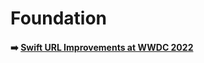 # Foundation

#### ➡️ [Swift URL Improvements at WWDC 2022](https://mjtsai.com/blog/2022/06/30/swift-url-improvements-at-wwdc-2022/)

